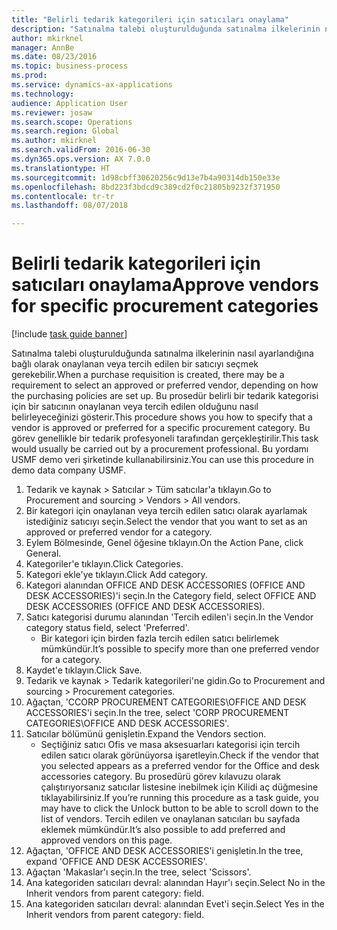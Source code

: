 ```yaml
--- 
title: "Belirli tedarik kategorileri için satıcıları onaylama"
description: "Satınalma talebi oluşturulduğunda satınalma ilkelerinin nasıl ayarlandığına bağlı olarak onaylanan veya tercih edilen bir satıcıyı seçmek gerekebilir."
author: mkirknel
manager: AnnBe
ms.date: 08/23/2016
ms.topic: business-process
ms.prod: 
ms.service: dynamics-ax-applications
ms.technology: 
audience: Application User
ms.reviewer: josaw
ms.search.scope: Operations
ms.search.region: Global
ms.author: mkirknel
ms.search.validFrom: 2016-06-30
ms.dyn365.ops.version: AX 7.0.0
ms.translationtype: HT
ms.sourcegitcommit: 1d98cbff30620256c9d13e7b4a90314db150e33e
ms.openlocfilehash: 8bd223f3bdcd9c389cd2f0c21805b9232f371950
ms.contentlocale: tr-tr
ms.lasthandoff: 08/07/2018

---
```

# <a name="approve-vendors-for-specific-procurement-categories"></a><span data-ttu-id="412f5-103">Belirli tedarik kategorileri için satıcıları onaylama</span><span class="sxs-lookup"><span data-stu-id="412f5-103">Approve vendors for specific procurement categories</span></span>

[!include [task guide banner](../../includes/task-guide-banner.md)]

<span data-ttu-id="412f5-104">Satınalma talebi oluşturulduğunda satınalma ilkelerinin nasıl ayarlandığına bağlı olarak onaylanan veya tercih edilen bir satıcıyı seçmek gerekebilir.</span><span class="sxs-lookup"><span data-stu-id="412f5-104">When a purchase requisition is created, there may be a requirement to select an approved or preferred vendor, depending on how the purchasing policies are set up.</span></span> <span data-ttu-id="412f5-105">Bu prosedür belirli bir tedarik kategorisi için bir satıcının onaylanan veya tercih edilen olduğunu nasıl belirleyeceğinizi gösterir.</span><span class="sxs-lookup"><span data-stu-id="412f5-105">This procedure shows you how to specify that a vendor is approved or preferred for a specific procurement category.</span></span> <span data-ttu-id="412f5-106">Bu görev genellikle bir tedarik profesyoneli tarafından gerçekleştirilir.</span><span class="sxs-lookup"><span data-stu-id="412f5-106">This task would usually be carried out by a procurement professional.</span></span> <span data-ttu-id="412f5-107">Bu yordamı USMF demo veri şirketinde kullanabilirsiniz.</span><span class="sxs-lookup"><span data-stu-id="412f5-107">You can use this procedure in demo data company USMF.</span></span>

1. <span data-ttu-id="412f5-108">Tedarik ve kaynak > Satıcılar > Tüm satıcılar'a tıklayın.</span><span class="sxs-lookup"><span data-stu-id="412f5-108">Go to Procurement and sourcing > Vendors > All vendors.</span></span>
2. <span data-ttu-id="412f5-109">Bir kategori için onaylanan veya tercih edilen satıcı olarak ayarlamak istediğiniz satıcıyı seçin.</span><span class="sxs-lookup"><span data-stu-id="412f5-109">Select the vendor that you want to set as an approved or preferred vendor for a category.</span></span>
3. <span data-ttu-id="412f5-110">Eylem Bölmesinde, Genel öğesine tıklayın.</span><span class="sxs-lookup"><span data-stu-id="412f5-110">On the Action Pane, click General.</span></span>
4. <span data-ttu-id="412f5-111">Kategoriler'e tıklayın.</span><span class="sxs-lookup"><span data-stu-id="412f5-111">Click Categories.</span></span>
5. <span data-ttu-id="412f5-112">Kategori ekle'ye tıklayın.</span><span class="sxs-lookup"><span data-stu-id="412f5-112">Click Add category.</span></span>
6. <span data-ttu-id="412f5-113">Kategori alanından OFFICE AND DESK ACCESSORIES (OFFICE AND DESK ACCESSORIES)'i seçin.</span><span class="sxs-lookup"><span data-stu-id="412f5-113">In the Category field, select OFFICE AND DESK ACCESSORIES (OFFICE AND DESK ACCESSORIES).</span></span>
7. <span data-ttu-id="412f5-114">Satıcı kategorisi durumu alanından 'Tercih edilen'i seçin.</span><span class="sxs-lookup"><span data-stu-id="412f5-114">In the Vendor category status field, select 'Preferred'.</span></span>
    * <span data-ttu-id="412f5-115">Bir kategori için birden fazla tercih edilen satıcı belirlemek mümkündür.</span><span class="sxs-lookup"><span data-stu-id="412f5-115">It’s possible to specify more than one preferred vendor for a category.</span></span>  
8. <span data-ttu-id="412f5-116">Kaydet'e tıklayın.</span><span class="sxs-lookup"><span data-stu-id="412f5-116">Click Save.</span></span>
9. <span data-ttu-id="412f5-117">Tedarik ve kaynak > Tedarik kategorileri'ne gidin.</span><span class="sxs-lookup"><span data-stu-id="412f5-117">Go to Procurement and sourcing > Procurement categories.</span></span>
10. <span data-ttu-id="412f5-118">Ağaçtan, 'CCORP PROCUREMENT CATEGORIES\OFFICE AND DESK ACCESSORIES'i seçin.</span><span class="sxs-lookup"><span data-stu-id="412f5-118">In the tree, select 'CORP PROCUREMENT CATEGORIES\OFFICE AND DESK ACCESSORIES'.</span></span>
11. <span data-ttu-id="412f5-119">Satıcılar bölümünü genişletin.</span><span class="sxs-lookup"><span data-stu-id="412f5-119">Expand the Vendors section.</span></span>
    * <span data-ttu-id="412f5-120">Seçtiğiniz satıcı Ofis ve masa aksesuarları kategorisi için tercih edilen satıcı olarak görünüyorsa işaretleyin.</span><span class="sxs-lookup"><span data-stu-id="412f5-120">Check if the vendor that you selected  appears as a preferred vendor for the Office and desk accessories category.</span></span> <span data-ttu-id="412f5-121">Bu prosedürü görev kılavuzu olarak çalıştırıyorsanız satıcılar listesine inebilmek için Kilidi aç düğmesine tıklayabilirsiniz.</span><span class="sxs-lookup"><span data-stu-id="412f5-121">If you’re running this procedure as a task guide, you may have to click the Unlock button to be able to scroll down to the list of vendors.</span></span>  <span data-ttu-id="412f5-122">Tercih edilen ve onaylanan satıcıları bu sayfada eklemek mümkündür.</span><span class="sxs-lookup"><span data-stu-id="412f5-122">It’s also possible to add preferred and approved vendors on this page.</span></span>  
12. <span data-ttu-id="412f5-123">Ağaçtan, 'OFFICE AND DESK ACCESSORIES'i genişletin.</span><span class="sxs-lookup"><span data-stu-id="412f5-123">In the tree, expand 'OFFICE AND DESK ACCESSORIES'.</span></span>
13. <span data-ttu-id="412f5-124">Ağaçtan 'Makaslar'ı seçin.</span><span class="sxs-lookup"><span data-stu-id="412f5-124">In the tree, select 'Scissors'.</span></span>
14. <span data-ttu-id="412f5-125">Ana kategoriden satıcıları devral: alanından Hayır'ı seçin.</span><span class="sxs-lookup"><span data-stu-id="412f5-125">Select No in the Inherit vendors from parent category: field.</span></span>
15. <span data-ttu-id="412f5-126">Ana kategoriden satıcıları devral: alanından Evet'i seçin.</span><span class="sxs-lookup"><span data-stu-id="412f5-126">Select Yes in the Inherit vendors from parent category: field.</span></span>


